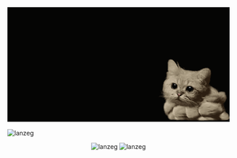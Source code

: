 <img src="cat.gif" alt="wait mo yung cat">


<p align="left"> <img src="https://komarev.com/ghpvc/?username=lanzeg&label=Profile%20views&color=0e75b6&style=flat" alt="lanzeg" /> </p>



<p align="center">
  <img src="https://github-readme-streak-stats.herokuapp.com/?user=lanzeg&" alt="lanzeg" />
  <img src="https://github-readme-stats.vercel.app/api/top-langs?username=lanzeg&show_icons=true&locale=en&layout=compact" alt="lanzeg" />
   
</p>


